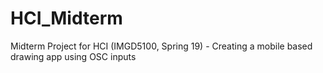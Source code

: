 # HCI_Midterm
Midterm Project for HCI (IMGD5100, Spring 19) - Creating a mobile based drawing app using OSC inputs
